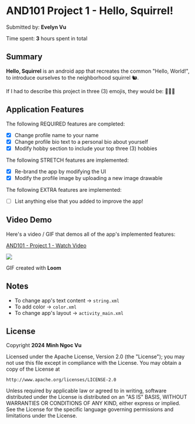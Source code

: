 <!-- (This is a comment) INSTRUCTIONS: Go through this page and fill out any **bolded** entries with their correct values.-->

# AND101 Project 1 - Hello, Squirrel!

Submitted by: **Evelyn Vu**

Time spent: **3** hours spent in total

## Summary

**Hello, Squirrel** is an android app that recreates the common "Hello, World!", to introduce ourselves to the neighborhood squirrel 🐿.

If I had to describe this project in three (3) emojis, they would be: **🤩🧐🥳**

## Application Features

<!-- (This is a comment) Please be sure to change the [ ] to [x] for any features you completed.  If a feature is not checked [x], you might miss the points for that item! -->

The following REQUIRED features are completed:

- [x] Change profile name to your name
- [x] Change profile bio text to a personal bio about yourself
- [x] Modify hobby section to include your top three (3) hobbies

The following STRETCH features are implemented:

- [x] Re-brand the app by modifying the UI
- [x] Modify the profile image by uploading a new image drawable

The following EXTRA features are implemented:

- [ ] List anything else that you added to improve the app!

## Video Demo

Here's a video / GIF that demos all of the app's implemented features:

<div>
    <a href="https://www.loom.com/share/ff8eee06a399453587646e74f371e1cd">
      <p>AND101 - Project 1 - Watch Video</p>
    </a>
    <a href="https://www.loom.com/share/ff8eee06a399453587646e74f371e1cd">
      <img style="max-width:300px;" src="https://cdn.loom.com/sessions/thumbnails/ff8eee06a399453587646e74f371e1cd-1708738515782-with-play.gif">
    </a>
  </div>

GIF created with **Loom**

<!-- Recommended tools:
- [Kap](https://getkap.co/) for macOS
- [ScreenToGif](https://www.screentogif.com/) for Windows
- [peek](https://github.com/phw/peek) for Linux. -->

## Notes

<!-- Here's a place for any other notes on the app, it's creation process, or what you learned this unit! --->
- To change app's text content -> `string.xml`
- To add color -> `color.xml`
- To change app's layout -> `activity_main.xml`

## License

Copyright **2024** **Minh Ngoc Vu**

Licensed under the Apache License, Version 2.0 (the "License");
you may not use this file except in compliance with the License.
You may obtain a copy of the License at

    http://www.apache.org/licenses/LICENSE-2.0

Unless required by applicable law or agreed to in writing, software
distributed under the License is distributed on an "AS IS" BASIS,
WITHOUT WARRANTIES OR CONDITIONS OF ANY KIND, either express or implied.
See the License for the specific language governing permissions and
limitations under the License.
